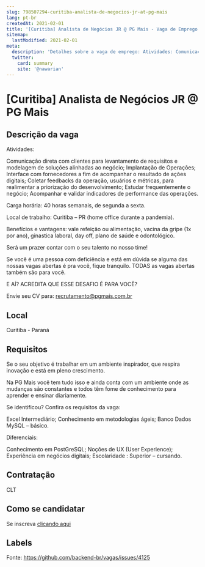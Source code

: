 ```yaml
---
slug: 798507294-curitiba-analista-de-negocios-jr-at-pg-mais
lang: pt-br
createdAt: 2021-02-01
title: '[Curitiba] Analista de Negócios JR @ PG Mais - Vaga de Emprego'
sitemap:
  lastModified: 2021-02-01
meta:
  description: 'Detalhes sobre a vaga de emprego: Atividades: Comunicação direta com clientes para levantamento de requisitos e modelagem de soluções alinhadas ao negócio; Implantação de Operações; Interface com fornecedores a fim de acompanhar o resultado de ações digitais; Coletar feedbacks da operação, usuários e métricas, para realimentar a priorização do desenvolvimento; Estudar frequentemente o negócio; Acompanhar e validar indicadores de performance das operações. Carga horária: 40 horas semanais, de segunda a sexta. Local de trabalho: Curitiba – PR (home office durante a pandemia). Benefícios e vantagens: vale refeição ou alimentação, vacina da gripe (1x por ano), ginastica laboral, day off, plano de saúde e odontológico. Será um prazer contar com o seu talento no nosso time! Se você é uma pessoa com deficiência e está em dúvida se alguma das nossas vagas abertas é pra você, fique tranquilo. TODAS as vagas abertas também são para você. E AÍ? ACREDITA QUE ESSE DESAFIO É PARA VOCÊ? Envie seu CV para: recrutamento@pgmais.com.br'
  twitter:
    card: summary
    site: '@nawarian'
---
```


# [Curitiba] Analista de Negócios JR @ PG Mais

## Descrição da vaga

Atividades:

Comunicação direta com clientes para levantamento de requisitos e modelagem de soluções alinhadas ao negócio;
 Implantação de Operações;
 Interface com fornecedores a fim de acompanhar o resultado de ações digitais;
Coletar feedbacks da operação, usuários e métricas, para realimentar a priorização do desenvolvimento;
Estudar frequentemente o negócio;
Acompanhar e validar indicadores de performance das operações.

Carga horária: 40 horas semanais, de segunda a sexta.

Local de trabalho: Curitiba – PR (home office durante a pandemia).

Benefícios e vantagens: vale refeição ou alimentação, vacina da gripe (1x por ano), ginastica laboral, day off, plano de saúde e odontológico.

Será um prazer contar com o seu talento no nosso time!

Se você é uma pessoa com deficiência e está em dúvida se alguma das nossas vagas abertas é pra você, fique tranquilo. TODAS as vagas abertas também são para você.

E AÍ? ACREDITA QUE ESSE DESAFIO É PARA VOCÊ?

Envie seu CV para: recrutamento@pgmais.com.br

## Local

Curitiba - Paraná

## Requisitos

Se o seu objetivo é trabalhar em um ambiente inspirador, que respira inovação e está em pleno crescimento.

Na PG Mais você tem tudo isso e ainda conta com um ambiente onde as mudanças são constantes e todos têm fome de conhecimento para aprender e ensinar diariamente.

Se identificou? Confira os requisitos da vaga:

Excel Intermediário;
Conhecimento em metodologias ágeis;
Banco Dados MySQL – básico.

Diferenciais:

Conhecimento em PostGreSQL;
Noções de UX (User Experience);
Experiência em negócios digitais;
Escolaridade : Superior – cursando.

## Contratação

CLT

## Como se candidatar

Se inscreva [clicando aqui](https://www.pyjobs.com.br/job/2036)

## Labels



Fonte: https://github.com/backend-br/vagas/issues/4125